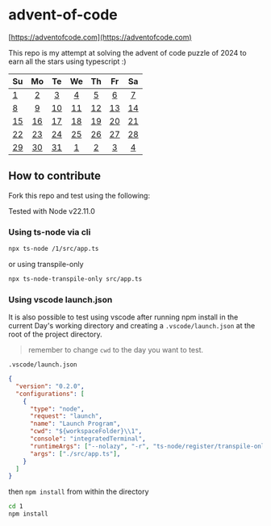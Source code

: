 # advent-of-code

[https://adventofcode.com](https://adventofcode.com)

This repo is my attempt at solving the advent of code puzzle of 2024 to earn all the stars using typescript :)

| Su | Mo | Te | We | Th | Fr | Sa |
| :--|:--:|:--:|:--:|:--:|:--:|:--:|
| [1](./1/) | [2](./2/) | [3](./3/) | [4]() | [5]() | [6]() | [7]() |
| [8]() | [9]() | [10]() | [11]() | [12]() | [13]() | [14]() |
| [15]() | [16]() | [17]() | [18]() | [19]() | [20]() | [21]() |
| [22]() | [23]() | [24]() | [25]() | [26]() | [27]() | [28]() |
| [29]() | [30]() | [31]() | [1]() | [2]() | [3]() | [4]() |






## How to contribute

Fork this repo and test using the following:

Tested with Node v22.11.0

### Using ts-node via cli

```sh
npx ts-node /1/src/app.ts
```

or using transpile-only

```sh
npx ts-node-transpile-only src/app.ts
```

### Using vscode launch.json

It is also possible to test using vscode after running npm install in the current Day's working directory and creating a `.vscode/launch.json` at the root of the project directory.
>remember to change `cwd` to the day you want to test.

`.vscode/launch.json`

```json
{
  "version": "0.2.0",
  "configurations": [
    {
      "type": "node",
      "request": "launch",
      "name": "Launch Program",
      "cwd": "${workspaceFolder}\\1",
      "console": "integratedTerminal",
      "runtimeArgs": ["--nolazy", "-r", "ts-node/register/transpile-only"],
      "args": ["./src/app.ts"],
    }
  ]
}
```

then `npm install` from within the directory

  ```sh
  cd 1
  npm install
  ```
